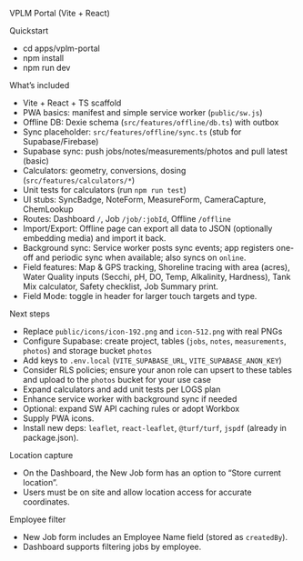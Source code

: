 VPLM Portal (Vite + React)

Quickstart
- cd apps/vplm-portal
- npm install
- npm run dev

What’s included
- Vite + React + TS scaffold
- PWA basics: manifest and simple service worker (`public/sw.js`)
- Offline DB: Dexie schema (`src/features/offline/db.ts`) with outbox
- Sync placeholder: `src/features/offline/sync.ts` (stub for Supabase/Firebase)
- Supabase sync: push jobs/notes/measurements/photos and pull latest (basic)
- Calculators: geometry, conversions, dosing (`src/features/calculators/*`)
 - Unit tests for calculators (run `npm run test`)
- UI stubs: SyncBadge, NoteForm, MeasureForm, CameraCapture, ChemLookup
- Routes: Dashboard `/`, Job `/job/:jobId`, Offline `/offline`
 - Import/Export: Offline page can export all data to JSON (optionally embedding media) and import it back.
 - Background sync: Service worker posts sync events; app registers one-off and periodic sync when available; also syncs on `online`.
 - Field features: Map & GPS tracking, Shoreline tracing with area (acres), Water Quality inputs (Secchi, pH, DO, Temp, Alkalinity, Hardness), Tank Mix calculator, Safety checklist, Job Summary print.
 - Field Mode: toggle in header for larger touch targets and type.

Next steps
- Replace `public/icons/icon-192.png` and `icon-512.png` with real PNGs
- Configure Supabase: create project, tables (`jobs`, `notes`, `measurements`, `photos`) and storage bucket `photos`
- Add keys to `.env.local` (`VITE_SUPABASE_URL`, `VITE_SUPABASE_ANON_KEY`)
- Consider RLS policies; ensure your anon role can upsert to these tables and upload to the `photos` bucket for your use case
- Expand calculators and add unit tests per LOGS plan
- Enhance service worker with background sync if needed
- Optional: expand SW API caching rules or adopt Workbox
 - Supply PWA icons.
 - Install new deps: `leaflet`, `react-leaflet`, `@turf/turf`, `jspdf` (already in package.json).

Location capture
- On the Dashboard, the New Job form has an option to “Store current location”.
- Users must be on site and allow location access for accurate coordinates.

Employee filter
- New Job form includes an Employee Name field (stored as `createdBy`).
- Dashboard supports filtering jobs by employee.
